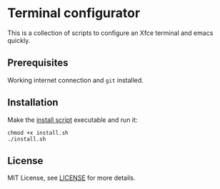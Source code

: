 # Terminal configurator

This is a collection of scripts to configure an Xfce terminal and emacs quickly.

## Prerequisites

Working internet connection and `git` installed.

## Installation

Make the [install script](./install.sh) executable and run it:

```
chmod +x install.sh
./install.sh
```

## License

MIT License, see [LICENSE](./LICENSE) for more details.

